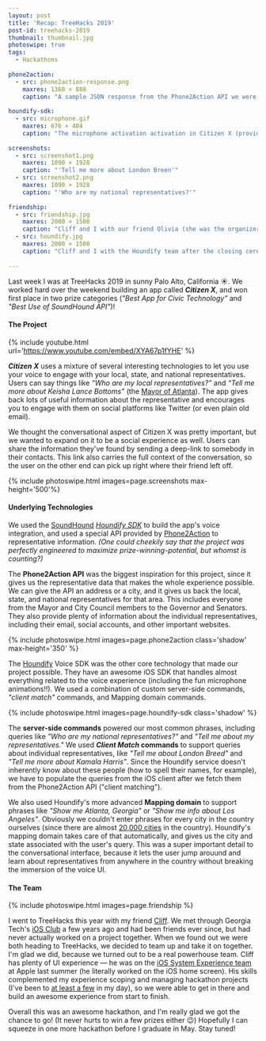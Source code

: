 ```yaml
---
layout: post
title: 'Recap: TreeHacks 2019'
post-id: treehacks-2019
thumbnail: thumbnail.jpg
photoswipe: true
tags: 
  - Hackathons
  
phone2action:
  - src: phone2action-response.png
    maxres: 1360 × 888
    caption: "A sample JSON response from the Phone2Action API we were given access to during TreeHacks."
    
houndify-sdk:
  - src: microphone.gif
    maxres: 676 × 404
    caption: "The microphone activation activation in Citizen X (provided by the Houndify SDK)."
    
screenshots:
  - src: screenshot1.png
    maxres: 1090 × 1928
    caption: "'Tell me more about London Breen'"
  - src: screenshot2.png
    maxres: 1090 × 1928
    caption: "'Who are my national representatives?'"
    
friendship:
  - src: friendship.jpg
    maxres: 2000 × 1500
    caption: "Cliff and I with our friend Olivia (she was the organizer of TreeHacks this year!)"
  - src: houndify.jpg
    maxres: 2000 × 1500
    caption: "Cliff and I with the Houndify team after the closing ceremony."
    
---
```


Last week I was at TreeHacks 2019 in sunny Palo Alto, California ☀️. We worked hard over the weekend building an app called ***Citizen X***, and won first place in two prize categories (*"Best App for Civic Technology"* and *"Best Use of SoundHound API"*)!

<h4>The Project</h4>

{% include youtube.html url='https://www.youtube.com/embed/XYA67p1fYHE' %}

***Citizen X*** uses a mixture of several interesting technologies to let you use your voice to engage with your local, state, and national representatives. Users can say things like *“Who are my local representatives?”* and *“Tell me more about Keisha Lance Bottoms”* (the [Mayor of Atlanta](https://en.wikipedia.org/wiki/Keisha_Lance_Bottoms)). The app gives back lots of useful information about the representative and encourages you to engage with them on social platforms like Twitter (or even plain old email).

We thought the conversational aspect of Citizen X was pretty important, but we wanted to expand on it to be a social experience as well. Users can share the information they've found by sending a deep-link to somebody in their contacts. This link also carries the full context of the conversation, so the user on the other end can pick up right where their friend left off.

{% include photoswipe.html images=page.screenshots  max-height='500'%}

<h4>Underlying Technologies</h4>

We used the [SoundHound](https://soundhound.com) *[Houndify SDK](https://www.houndify.com)* to build the app's voice integration, and used a special API provided by [Phone2Action](https://phone2action.com) to representative information. *(One could cheekily say that the project was perfectly engineered to maximize prize-winning-potential, but whomst is counting?)*

The **Phone2Action API** was the biggest inspiration for this project, since it gives us the representative data that makes the whole experience possible. We can give the API an address or a city, and it gives us back the local, state, and national representatives for that area. This includes everyone from the Mayor and City Council members to the Governor and Senators. They also provide plenty of information about the individual representatives, including their email, social accounts, and other important websites.

{% include photoswipe.html images=page.phone2action class='shadow' max-height='350' %}

The [Houndify](https://www.houndify.com) Voice SDK was the other core technology that made our project possible. They have an awesome iOS SDK that handles almost everything related to the voice experience (including the fun microphone animations!!). We used a combination of custom server-side commands, *"client match"* commands, and Mapping domain commands. 

{% include photoswipe.html images=page.houndify-sdk class='shadow' %}

The **server-side commands** powered our most common phrases, including queries like *"Who are my national representatives?"* and *"Tell me about my representatives."* We used ***Client Match* commands** to support queries about individual representatives, like *"Tell me about London Breed"* and *"Tell me more about Kamala Harris"*. Since the Houndify service doesn't inherently know about these people (how to spell their names, for example), we have to populate the queries from the iOS client after we fetch them from the Phone2Action API ("client matching").

We also used Houndify's more advanced **Mapping domain** to support phrases like *"Show me Atlanta, Georgia"* or *"Show me info about Los Angeles"*. Obviously we couldn't enter phrases for every city in the country ourselves (since there are almost [20,000 cities](https://www.quora.com/How-many-towns-counties-and-cities-are-in-the-USA) in the country). Houndify's mapping domain takes care of that automatically, and gives us the city and state associated with the user's query. This was a super important detail to the conversational interface, because it lets the user jump arouund and learn about representatives from anywhere in the country without breaking the immersion of the voice UI.

<!--break-->

<h4>The Team</h4>

{% include photoswipe.html images=page.friendship %}

I went to TreeHacks this year with my friend [Cliff](http://cliffpanos.com). We met through Georgia Tech's [iOS Club](https://gtios.club) a few years ago and had been friends ever since, but had never actually worked on a project together. When we found out we were both heading to TreeHacks, we decided to team up and take it on together. I'm glad we did, because we turned out to be a real powerhouse team. Cliff has plenty of UI experience &mdash; he was on the [iOS System Experience team](http://cliffpanos.com/#resume) at Apple last summer (he literally worked on the iOS home screen). His skills complemented my experience scoping and managing hackathon projects (I've been to [at least a few](http://devpost.com/calda) in my day), so we were able to get in there and build an awesome experience from start to finish.

Overall this was an awesome hackathon, and I'm really glad we got the chance to go! (It never hurts to win a few prizes either 😉) Hopefully I can squeeze in one more hackathon before I graduate in May. Stay tuned!